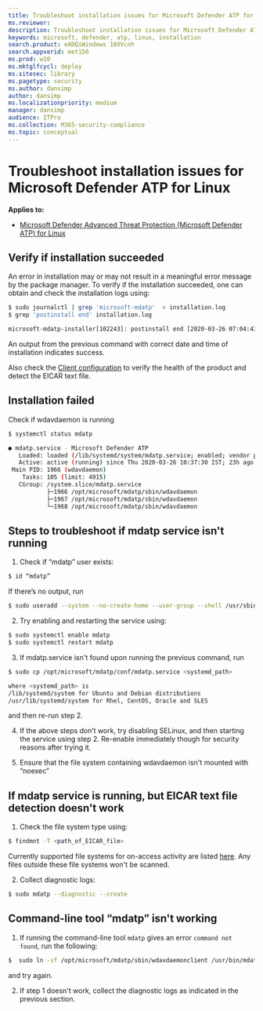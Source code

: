```yaml
---
title: Troubleshoot installation issues for Microsoft Defender ATP for Linux
ms.reviewer:
description: Troubleshoot installation issues for Microsoft Defender ATP for Linux
keywords: microsoft, defender, atp, linux, installation
search.product: eADQiWindows 10XVcnh
search.appverid: met150
ms.prod: w10
ms.mktglfcycl: deploy
ms.sitesec: library
ms.pagetype: security
ms.author: dansimp
author: dansimp
ms.localizationpriority: medium
manager: dansimp
audience: ITPro
ms.collection: M365-security-compliance
ms.topic: conceptual
---
```


# Troubleshoot installation issues for Microsoft Defender ATP for Linux

**Applies to:**

- [Microsoft Defender Advanced Threat Protection (Microsoft Defender ATP) for Linux](microsoft-defender-atp-linux.md)

## Verify if installation succeeded

An error in installation may or may not result in a meaningful error message by the package manager. To verify if the installation succeeded, one can obtain and check the installation logs using:
```bash
$ sudo journalctl | grep 'microsoft-mdatp'  > installation.log
$ grep 'postinstall end' installation.log

microsoft-mdatp-installer[102243]: postinstall end [2020-03-26 07:04:43OURCE +0000] 102216
```
An output from the previous command with correct date and time of installation indicates success.

Also check the [Client configuration](linux-install-manually.md#client-configuration) to verify the health of the product and detect the EICAR text file.

## Installation failed

Check if wdavdaemon is running
```bash
$ systemctl status mdatp

● mdatp.service - Microsoft Defender ATP
   Loaded: loaded (/lib/systemd/system/mdatp.service; enabled; vendor preset: enabled)
   Active: active (running) since Thu 2020-03-26 10:37:30 IST; 23h ago
 Main PID: 1966 (wdavdaemon)
    Tasks: 105 (limit: 4915)
   CGroup: /system.slice/mdatp.service
           ├─1966 /opt/microsoft/mdatp/sbin/wdavdaemon
           ├─1967 /opt/microsoft/mdatp/sbin/wdavdaemon
           └─1968 /opt/microsoft/mdatp/sbin/wdavdaemon
```

## Steps to troubleshoot if mdatp service isn't running

1. Check if “mdatp” user exists:
```bash
$ id “mdatp”
```
If there’s no output, run
```bash
$ sudo useradd --system --no-create-home --user-group --shell /usr/sbin/nologin mdatp
```

2. Try enabling and restarting the service using:
```bash
$ sudo systemctl enable mdatp
$ sudo systemctl restart mdatp
```

3. If mdatp.service isn't found upon running the previous command, run
```bash
$ sudo cp /opt/microsoft/mdatp/conf/mdatp.service <systemd_path>

where <systemd_path> is
/lib/systemd/system for Ubuntu and Debian distributions
/usr/lib/systemd/system for Rhel, CentOS, Oracle and SLES
```
and then re-run step 2.

4. If the above steps don’t work, try disabling SELinux, and then starting the service using step 2. Re-enable immediately though for security reasons after trying it.

5. Ensure that the file system containing wdavdaemon isn't mounted with “noexec”

## If mdatp service is running, but EICAR text file detection doesn't work

1. Check the file system type using:
```bash
$ findmnt -T <path_of_EICAR_file>
```
Currently supported file systems for on-access activity are listed [here](microsoft-defender-atp-linux.md#System-requirements). Any files outside these file systems won't be scanned.

2. Collect diagnostic logs:
```bash
$ sudo mdatp --diagnostic --create
```

## Command-line tool “mdatp” isn't working

1. If running the command-line tool `mdatp` gives an error `command not found`, run the following:
```bash
$  sudo ln -sf /opt/microsoft/mdatp/sbin/wdavdaemonclient /usr/bin/mdatp
```
and try again.

2. If step 1 doesn't work, collect the diagnostic logs as indicated in the previous section.
